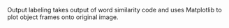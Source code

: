 Output labeling takes output of word similarity code and uses Matplotlib to plot object frames onto original image.